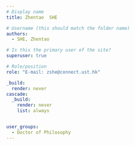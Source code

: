 ```yaml
---
# Display name
title: Zhentao  SHE

# Username (this should match the folder name)
authors:
  - SHE, Zhentao 

# Is this the primary user of the site?
superuser: true

# Role/position
role: "E-mail: zshe@connect.ust.hk"

_build:
  render: never
cascade:
  _build:
    render: never
    list: always


user_groups:
  - Doctor of Philosophy
---
```

